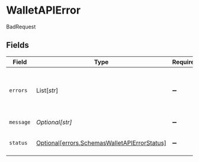 # WalletAPIError

BadRequest


## Fields

| Field                                                                                              | Type                                                                                               | Required                                                                                           | Description                                                                                        | Example                                                                                            |
| -------------------------------------------------------------------------------------------------- | -------------------------------------------------------------------------------------------------- | -------------------------------------------------------------------------------------------------- | -------------------------------------------------------------------------------------------------- | -------------------------------------------------------------------------------------------------- |
| `errors`                                                                                           | List[*str*]                                                                                        | :heavy_minus_sign:                                                                                 | List of errors occurred.                                                                           | [<br/>"field1 is not valid",<br/>"field2 is not valid"<br/>]                                       |
| `message`                                                                                          | *Optional[str]*                                                                                    | :heavy_minus_sign:                                                                                 | Error message descriptor.                                                                          | Error message descriptor.                                                                          |
| `status`                                                                                           | [Optional[errors.SchemasWalletAPIErrorStatus]](../../models/errors/schemaswalletapierrorstatus.md) | :heavy_minus_sign:                                                                                 | HttpStatus of the request : BAD_REQUEST, INTERNAL_SERVER_ERROR.                                    | BAD_REQUEST                                                                                        |